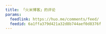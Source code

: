 ```yaml
---
title: 「火米博客」的评论
params:
  feedlink: https://huo.me/comments/feed/
  feedid: 6a1ffa379d421a32d8b744aef0d8376f
---
```

